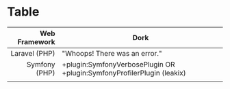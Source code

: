 # Table 

| Web Framework | Dork |
|-----:|---------------|
|Laravel (PHP)|   "Whoops! There was an error."            |
|  Symfony (PHP)   |  +plugin:SymfonyVerbosePlugin OR +plugin:SymfonyProfilerPlugin (leakix)            |
|     |               | 



